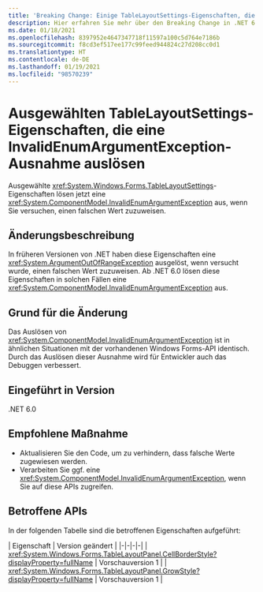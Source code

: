 ```yaml
---
title: 'Breaking Change: Einige TableLayoutSettings-Eigenschaften, die eine InvalidEnumArgumentException-Ausnahme auslösen'
description: Hier erfahren Sie mehr über den Breaking Change in .NET 6.0, durch den einige TableLayoutSettings-APIs nun eine InvalidEnumArgumentException-Ausnahme für ungültige Argumente auslösen.
ms.date: 01/18/2021
ms.openlocfilehash: 8397952e4647347718f11597a100c5d764e7186b
ms.sourcegitcommit: f8cd3ef517ee177c99feed944824c27d208cc0d1
ms.translationtype: HT
ms.contentlocale: de-DE
ms.lasthandoff: 01/19/2021
ms.locfileid: "98570239"
---
```

# <a name="selected-tablelayoutsettings-properties-throw-invalidenumargumentexception"></a>Ausgewählten TableLayoutSettings-Eigenschaften, die eine InvalidEnumArgumentException-Ausnahme auslösen

Ausgewählte <xref:System.Windows.Forms.TableLayoutSettings>-Eigenschaften lösen jetzt eine <xref:System.ComponentModel.InvalidEnumArgumentException> aus, wenn Sie versuchen, einen falschen Wert zuzuweisen.

## <a name="change-description"></a>Änderungsbeschreibung

In früheren Versionen von .NET haben diese Eigenschaften eine <xref:System.ArgumentOutOfRangeException> ausgelöst, wenn versucht wurde, einen falschen Wert zuzuweisen. Ab .NET 6.0 lösen diese Eigenschaften in solchen Fällen eine <xref:System.ComponentModel.InvalidEnumArgumentException> aus.

## <a name="reason-for-change"></a>Grund für die Änderung

Das Auslösen von <xref:System.ComponentModel.InvalidEnumArgumentException> ist in ähnlichen Situationen mit der vorhandenen Windows Forms-API identisch. Durch das Auslösen dieser Ausnahme wird für Entwickler auch das Debuggen verbessert.

## <a name="version-introduced"></a>Eingeführt in Version

.NET 6.0

## <a name="recommended-action"></a>Empfohlene Maßnahme

- Aktualisieren Sie den Code, um zu verhindern, dass falsche Werte zugewiesen werden.
- Verarbeiten Sie ggf. eine <xref:System.ComponentModel.InvalidEnumArgumentException>, wenn Sie auf diese APIs zugreifen.

## <a name="affected-apis"></a>Betroffene APIs

In der folgenden Tabelle sind die betroffenen Eigenschaften aufgeführt:

| Eigenschaft | Version geändert |
|-|-|-|-|
| <xref:System.Windows.Forms.TableLayoutPanel.CellBorderStyle?displayProperty=fullName> | Vorschauversion 1 |
| <xref:System.Windows.Forms.TableLayoutPanel.GrowStyle?displayProperty=fullName> | Vorschauversion 1 |

<!--

### Affected APIs

- `P:System.Windows.Forms.TableLayoutPanel.CellBorderStyle`
- `P:System.Windows.Forms.TableLayoutPanel.GrowStyle`

### Category

Windows Forms

-->
